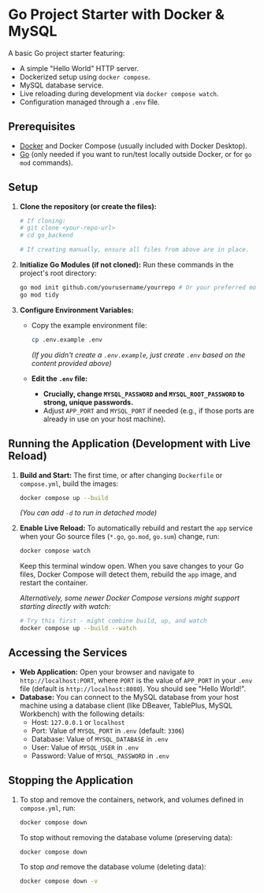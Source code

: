 # Go Project Starter with Docker & MySQL

A basic Go project starter featuring:

* A simple "Hello World" HTTP server.
* Dockerized setup using `docker compose`.
* MySQL database service.
* Live reloading during development via `docker compose watch`.
* Configuration managed through a `.env` file.

## Prerequisites

* [Docker](https://docs.docker.com/get-docker/) and Docker Compose (usually included with Docker Desktop).
* [Go](https://go.dev/doc/install) (only needed if you want to run/test locally outside Docker, or for `go mod` commands).

## Setup

1. **Clone the repository (or create the files):**

    ```bash
    # If cloning:
    # git clone <your-repo-url>
    # cd go_backend

    # If creating manually, ensure all files from above are in place.
    ```

2. **Initialize Go Modules (if not cloned):**
    Run these commands in the project's root directory:

    ```bash
    go mod init github.com/yourusername/yourrepo # Or your preferred module path
    go mod tidy
    ```

3. **Configure Environment Variables:**
    * Copy the example environment file:

        ```bash
        cp .env.example .env
        ```

        *(If you didn't create a `.env.example`, just create `.env` based on the content provided above)*
    * **Edit the `.env` file:**
        * **Crucially, change `MYSQL_PASSWORD` and `MYSQL_ROOT_PASSWORD` to strong, unique passwords.**
        * Adjust `APP_PORT` and `MYSQL_PORT` if needed (e.g., if those ports are already in use on your host machine).

## Running the Application (Development with Live Reload)

1. **Build and Start:**
    The first time, or after changing `Dockerfile` or `compose.yml`, build the images:

    ```bash
    docker compose up --build
    ```

    *(You can add `-d` to run in detached mode)*

2. **Enable Live Reload:**
    To automatically rebuild and restart the `app` service when your Go source files (`*.go`, `go.mod`, `go.sum`) change, run:

    ```bash
    docker compose watch
    ```

    Keep this terminal window open. When you save changes to your Go files, Docker Compose will detect them, rebuild the `app` image, and restart the container.

    *Alternatively, some newer Docker Compose versions might support starting directly with watch:*

    ```bash
    # Try this first - might combine build, up, and watch
    docker compose up --build --watch
    ```

## Accessing the Services

* **Web Application:** Open your browser and navigate to `http://localhost:PORT`, where `PORT` is the value of `APP_PORT` in your `.env` file (default is `http://localhost:8080`). You should see "Hello World!".
* **Database:** You can connect to the MySQL database from your host machine using a database client (like DBeaver, TablePlus, MySQL Workbench) with the following details:
  * Host: `127.0.0.1` or `localhost`
  * Port: Value of `MYSQL_PORT` in `.env` (default: `3306`)
  * Database: Value of `MYSQL_DATABASE` in `.env`
  * User: Value of `MYSQL_USER` in `.env`
  * Password: Value of `MYSQL_PASSWORD` in `.env`

## Stopping the Application

1. To stop and remove the containers, network, and volumes defined in `compose.yml`, run:

    ```bash
    docker compose down
    ```

    To stop without removing the database volume (preserving data):

    ```bash
    docker compose down
    ```

    To stop *and* remove the database volume (deleting data):

    ```bash
    docker compose down -v
    ```
